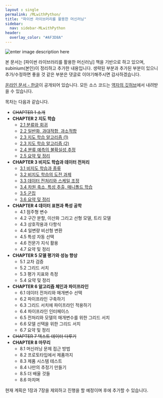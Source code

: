 ```yaml
---
layout : single
permalink: /MLwithPython/
title: "파이썬 라이브러리를 활용한 머신러닝"
sidebar:
  nav: sidebar-MLwithPython
header:
  overlay_color: "#AF3D8A"
---
```


![enter image description here](http://www.hanbit.co.kr/data/books/B6119391002_l.jpg)

본 문서는 [파이썬 라이브러리를 활용한 머신러닝] 책을 기반으로 하고 있으며, subinium(본인)이 정리하고 추가한 내용입니다. 생략된 부분과 추가된 부분이 있으니 추가/수정하면 좋을 것 같은 부분은 댓글로 이야기해주시면 감사하겠습니다.

[온라인 문서 - 한글](http://fliphtml5.com/hkuy/bdgq/basic)이 공개되어 있습니다.
모든 소스 코드는 [역자의 깃허브](https://github.com/rickiepark/introduction_to_ml_with_python)에서 내려받을 수 있습니다.

목차는 다음과 같습니다.

- ~~CHAPTER 1 소개~~
- **CHAPTER 2 지도 학습**
  - [2.1 분류와 회귀](/MLwithPython-2-1/)
  - [2.2 일반화, 과대적합, 과소적합](/MLwithPython-2-1/)
  - [2.3 지도 학습 알고리즘 (1)](/MLwithPython-2-1/)
  - [2.3 지도 학습 알고리즘 (2)](/MLwithPython-2-1/)
  - [2.4 분류 예측의 불확실성 추정](/MLwithPython-2-1/)
  - [2.5 요약 및 정리](/MLwithPython-2-1/)
- **CHAPTER 3 비지도 학습과 데이터 전처리**
  - [3.1 비지도 학습과 종류](/MLwithPython-3-1/)
  - [3.2 비지도 학습의 도전 과제](/MLwithPython-3-2/)
  - [3.3 데이터 전처리와 스케일 조정](/MLwithPython-3-3/)
  - [3.4 차원 축소, 특성 추출, 매니폴드 학습](/MLwithPython-3-4/)
  - [3.5 군집](/MLwithPython-3-5/)
  - [3.6 요약 및 정리](/MLwithPython-3-6/)
- **CHAPTER 4 데이터 표현과 특성 공학**
  - 4.1 점주형 변수
  - 4.2 구간 분할, 이산화 그리고 선형 모델, 트리 모델
  - 4.3 상호작용과 다항식
  - 4.4 일변량 비선형 변환
  - 4.5 특성 자동 선택
  - 4.6 전문가 지식 활용
  - 4.7 요약 및 정리
- **CHAPTER 5 모델 평가와 성능 향상**
  - 5.1 교차 검증
  - 5.2 그리드 서치
  - 5.3 평가 지표와 측정
  - 5.4 요약 및 정리
- **CHAPTER 6 알고리즘 체인과 파이프라인**
  - 6.1 데이터 전처리와 매개변수 선택
  - 6.2 파이프라인 구축하기
  - 6.3 그리드 서치에 파이프라인 적용하기
  - 6.4 파이프라인 인터페이스
  - 6.5 전처리와 모델의 매개변수를 위한 그리드 서치
  - 6.6 모델 선택을 위한 그리드 서치
  - 6.7 요약 및 정리
- ~~CHAPTER 7 텍스트 데이터 다루기~~
- **CHAPTER 8 마무리**
  - 8.1 머신러닝 문제 접근 방법
  - 8.2 프로토타입에서 제품까지
  - 8.3 제품 시스템 테스트
  - 8.4 나만의 추정기 만들기
  - 8.5 더 배울 것들
  - 8.6 마치며

현재 계획은 1장과 7장을 제외하고 진행을 할 예정이며 후에 추가할 수 있습니다.
